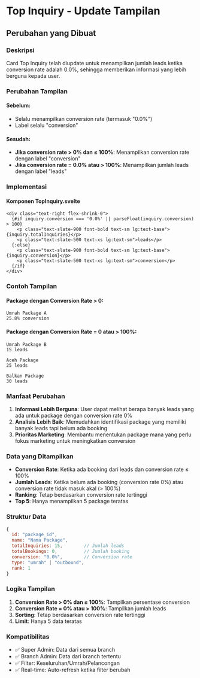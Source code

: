 # Top Inquiry - Update Tampilan

## Perubahan yang Dibuat

### Deskripsi
Card Top Inquiry telah diupdate untuk menampilkan jumlah leads ketika conversion rate adalah 0.0%, sehingga memberikan informasi yang lebih berguna kepada user.

### Perubahan Tampilan

#### Sebelum:
- Selalu menampilkan conversion rate (termasuk "0.0%")
- Label selalu "conversion"

#### Sesudah:
- **Jika conversion rate > 0% dan ≤ 100%**: Menampilkan conversion rate dengan label "conversion"
- **Jika conversion rate = 0.0% atau > 100%**: Menampilkan jumlah leads dengan label "leads"

### Implementasi

#### Komponen TopInquiry.svelte
```svelte
<div class="text-right flex-shrink-0">
  {#if inquiry.conversion === '0.0%' || parseFloat(inquiry.conversion) > 100}
    <p class="text-slate-900 font-bold text-sm lg:text-base">{inquiry.totalInquiries}</p>
    <p class="text-slate-500 text-xs lg:text-sm">leads</p>
  {:else}
    <p class="text-slate-900 font-bold text-sm lg:text-base">{inquiry.conversion}</p>
    <p class="text-slate-500 text-xs lg:text-sm">conversion</p>
  {/if}
</div>
```

### Contoh Tampilan

#### Package dengan Conversion Rate > 0:
```
Umrah Package A
25.8% conversion
```

#### Package dengan Conversion Rate = 0 atau > 100%:
```
Umrah Package B
15 leads

Aceh Package
25 leads

Balkan Package  
30 leads
```

### Manfaat Perubahan

1. **Informasi Lebih Berguna**: User dapat melihat berapa banyak leads yang ada untuk package dengan conversion rate 0%
2. **Analisis Lebih Baik**: Memudahkan identifikasi package yang memiliki banyak leads tapi belum ada booking
3. **Prioritas Marketing**: Membantu menentukan package mana yang perlu fokus marketing untuk meningkatkan conversion

### Data yang Ditampilkan

- **Conversion Rate**: Ketika ada booking dari leads dan conversion rate ≤ 100%
- **Jumlah Leads**: Ketika belum ada booking (conversion rate 0%) atau conversion rate tidak masuk akal (> 100%)
- **Ranking**: Tetap berdasarkan conversion rate tertinggi
- **Top 5**: Hanya menampilkan 5 package teratas

### Struktur Data

```javascript
{
  id: "package_id",
  name: "Nama Package",
  totalInquiries: 15,        // Jumlah leads
  totalBookings: 0,          // Jumlah booking
  conversion: "0.0%",        // Conversion rate
  type: "umrah" | "outbound",
  rank: 1
}
```

### Logika Tampilan

1. **Conversion Rate > 0% dan ≤ 100%**: Tampilkan persentase conversion
2. **Conversion Rate = 0% atau > 100%**: Tampilkan jumlah leads
3. **Sorting**: Tetap berdasarkan conversion rate tertinggi
4. **Limit**: Hanya 5 data teratas

### Kompatibilitas

- ✅ Super Admin: Data dari semua branch
- ✅ Branch Admin: Data dari branch tertentu
- ✅ Filter: Keseluruhan/Umrah/Pelancongan
- ✅ Real-time: Auto-refresh ketika filter berubah
